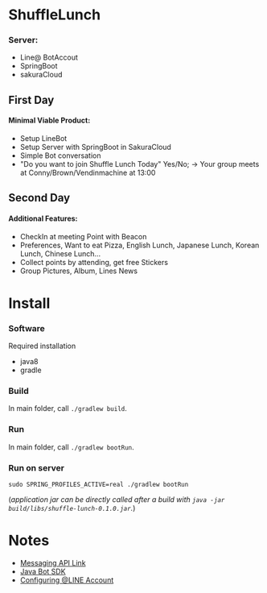 # ShuffleLunch

### Server:
 - Line@ BotAccout
 - SpringBoot
 - sakuraCloud

## First Day
#### Minimal Viable Product:
 - Setup LineBot
 - Setup Server with SpringBoot in SakuraCloud
 - Simple Bot conversation
 - "Do you want to join Shuffle Lunch Today" Yes/No; -> Your group meets at Conny/Brown/Vendinmachine at 13:00

## Second Day
#### Additional Features:
 - CheckIn at meeting Point with Beacon 
 - Preferences, Want to eat Pizza, English Lunch, Japanese Lunch, Korean Lunch, Chinese Lunch...
 - Collect points by attending, get free Stickers 
 - Group Pictures, Album, Lines News 

# Install
### Software
Required installation
 - java8
 - gradle
 
### Build
In main folder, call `./gradlew build`.

### Run
In main folder, call `./gradlew bootRun`.

### Run on server
`sudo SPRING_PROFILES_ACTIVE=real ./gradlew bootRun`

(_application jar can be directly called after a build with `java -jar build/libs/shuffle-lunch-0.1.0.jar`._)

# Notes

 - [Messaging API Link](https://devdocs.line.me/en/?java#messaging-api)
 - [Java Bot SDK](https://github.com/line/line-bot-sdk-java)
 - [Configuring @LINE Account](https://developers.line.me/messaging-api/getting-started) 
